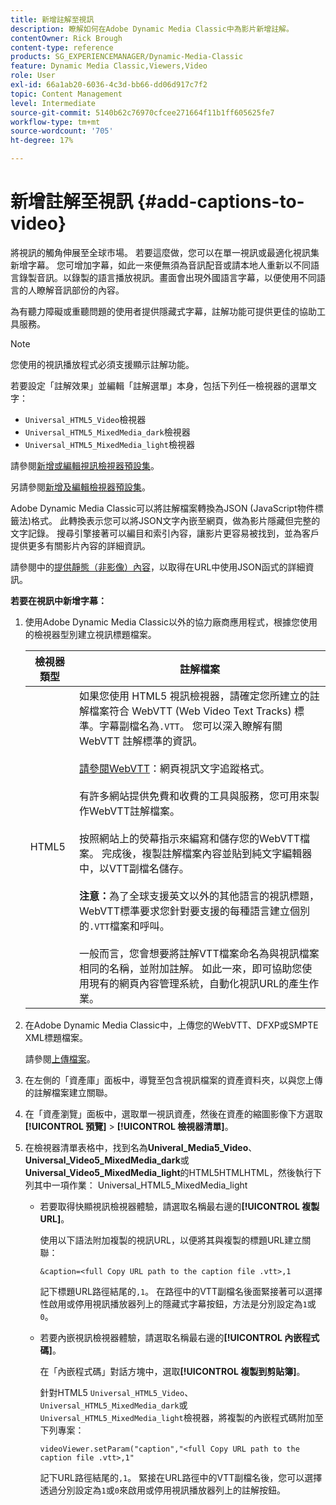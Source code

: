 ```yaml
---
title: 新增註解至視訊
description: 瞭解如何在Adobe Dynamic Media Classic中為影片新增註解。
contentOwner: Rick Brough
content-type: reference
products: SG_EXPERIENCEMANAGER/Dynamic-Media-Classic
feature: Dynamic Media Classic,Viewers,Video
role: User
exl-id: 66a1ab20-6036-4c3d-bb66-dd06d917c7f2
topic: Content Management
level: Intermediate
source-git-commit: 5140b62c76970cfcee271664f11b1ff605625fe7
workflow-type: tm+mt
source-wordcount: '705'
ht-degree: 17%

---
```


# 新增註解至視訊 {#add-captions-to-video}

將視訊的觸角伸展至全球市場。 若要這麼做，您可以在單一視訊或最適化視訊集新增字幕。 您可增加字幕，如此一來便無須為音訊配音或請本地人重新以不同語言錄製音訊。以錄製的語言播放視訊。畫面會出現外國語言字幕，以便使用不同語言的人瞭解音訊部份的內容。

為有聽力障礙或重聽問題的使用者提供隱藏式字幕，註解功能可提供更佳的協助工具服務。

>[!NOTE]
>
>您使用的視訊播放程式必須支援顯示註解功能。

若要設定「註解效果」並編輯「註解選單」本身，包括下列任一檢視器的選單文字：

* `Universal_HTML5_Video`檢視器
* `Universal_HTML5_MixedMedia_dark`檢視器
* `Universal_HTML5_MixedMedia_light`檢視器

請參閱[新增或編輯視訊檢視器預設集](previewing-videos-video-viewer.md#adding_or_editing_a_video_viewer_preset)。

另請參閱[新增及編輯檢視器預設集](application-setup.md#adding_and_editing_viewer_presets)。

Adobe Dynamic Media Classic可以將註解檔案轉換為JSON (JavaScript物件標籤法)格式。 此轉換表示您可以將JSON文字內嵌至網頁，做為影片隱藏但完整的文字記錄。 搜尋引擎接著可以編目和索引內容，讓影片更容易被找到，並為客戶提供更多有關影片內容的詳細資訊。

請參閱中的[提供靜態（非影像）內容](https://experienceleague.adobe.com/en/docs/dynamic-media-developer-resources/image-serving-api/image-serving-api/c-serving-static-nonimage-contents#image-serving-api)，以取得在URL中使用JSON函式的詳細資訊。

**若要在視訊中新增字幕：**

1. 使用Adobe Dynamic Media Classic以外的協力廠商應用程式，根據您使用的檢視器型別建立視訊標題檔案。

   | 檢視器類型 | 註解檔案 |
   |--- |--- |
   | HTML5 | 如果您使用 HTML5 視訊檢視器，請確定您所建立的註解檔案符合 WebVTT (Web Video Text Tracks) 標準。字幕副檔名為`.VTT`。 您可以深入瞭解有關 WebVTT 註解標準的資訊。<br><br>[請參閱WebVTT](https://w3c.github.io/webvtt/)：網頁視訊文字追蹤格式。 <br><br>有許多網站提供免費和收費的工具與服務，您可用來製作WebVTT註解檔案。 <br><br>按照網站上的熒幕指示來編寫和儲存您的WebVTT檔案。 完成後，複製註解檔案內容並貼到純文字編輯器中，以VTT副檔名儲存。 <br><br><b>注意：</b>為了全球支援英文以外的其他語言的視訊標題，WebVTT標準要求您針對要支援的每種語言建立個別的`.VTT`檔案和呼叫。 <br><br>一般而言，您會想要將註解VTT檔案命名為與視訊檔案相同的名稱，並附加註解。 如此一來，即可協助您使用現有的網頁內容管理系統，自動化視訊URL的產生作業。 |

1. 在Adobe Dynamic Media Classic中，上傳您的WebVTT、DFXP或SMPTE XML標題檔案。

   請參閱[上傳檔案](uploading-files.md#uploading_files)。

1. 在左側的「資產庫」面板中，導覽至包含視訊檔案的資產資料夾，以與您上傳的註解檔案建立關聯。
1. 在「資產瀏覽」面板中，選取單一視訊資產，然後在資產的縮圖影像下方選取&#x200B;**[!UICONTROL 預覽]** > **[!UICONTROL 檢視器清單]**。
1. 在檢視器清單表格中，找到名為&#x200B;**Univeral_Media5_Video**、**Universal_Video5_MixedMedia_dark**&#x200B;或&#x200B;**Universal_Video5_MixedMedia_light**&#x200B;的HTML5HTMLHTML，然後執行下列其中一項作業： Universal_HTML5_MixedMedia_light

   * 若要取得快顯視訊檢視器體驗，請選取名稱最右邊的&#x200B;**[!UICONTROL 複製URL]**。

     使用以下語法附加複製的視訊URL，以便將其與複製的標題URL建立關聯：

     `&caption=<full Copy URL path to the caption file .vtt>,1`

     記下標題URL路徑結尾的`,1`。 在路徑中的VTT副檔名後面緊接著可以選擇性啟用或停用視訊播放器列上的隱藏式字幕按鈕，方法是分別設定為`1`或`0`。

   * 若要內嵌視訊檢視器體驗，請選取名稱最右邊的&#x200B;**[!UICONTROL 內嵌程式碼]**。

     在「內嵌程式碼」對話方塊中，選取&#x200B;**[!UICONTROL 複製到剪貼簿]**。

     針對HTML5 `Universal_HTML5_Video`、`Universal_HTML5_MixedMedia_dark`或`Universal_HTML5_MixedMedia_light`檢視器，將複製的內嵌程式碼附加至下列專案：

     `videoViewer.setParam("caption","<full Copy URL path to the caption file .vtt>,1"`

     記下URL路徑結尾的`,1`。 緊接在URL路徑中的VTT副檔名後，您可以選擇透過分別設定為`1`或`0`來啟用或停用視訊播放器列上的註解按鈕。
